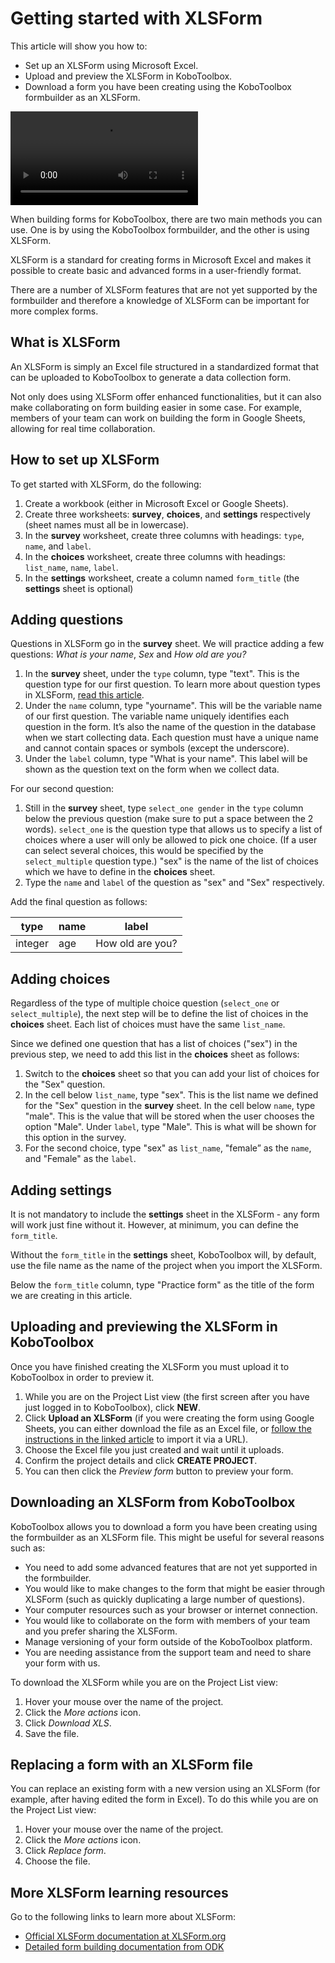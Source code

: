 # Getting started with XLSForm

This article will show you how to:

-   Set up an XLSForm using Microsoft Excel.
-   Upload and preview the XLSForm in KoboToolbox.
-   Download a form you have been creating using the KoboToolbox formbuilder as
    an XLSForm.

<video controls>
  <source
    src="./_static/files/getting_started_xlsform/getting_started_with_xlsform.mp4"
    type="video/mp4"
  />
</video>

<br/>

When building forms for KoboToolbox, there are two main methods you can use. One
is by using the KoboToolbox formbuilder, and the other is using XLSForm.

XLSForm is a standard for creating forms in Microsoft Excel and makes it
possible to create basic and advanced forms in a user-friendly format.

<p class="note">
  There are a number of XLSForm features that are not yet supported by the
  formbuilder and therefore a knowledge of XLSForm can be important for more
  complex forms.
</p>

## What is XLSForm

An XLSForm is simply an Excel file structured in a standardized format that can
be uploaded to KoboToolbox to generate a data collection form.

Not only does using XLSForm offer enhanced functionalities, but it can also make
collaborating on form building easier in some case. For example, members of your
team can work on building the form in Google Sheets, allowing for real time
collaboration.

## How to set up XLSForm

To get started with XLSForm, do the following:

1. Create a workbook (either in Microsoft Excel or Google Sheets).
2. Create three worksheets: **survey**, **choices**, and **settings**
   respectively (sheet names must all be in lowercase).
3. In the **survey** worksheet, create three columns with headings: `type`,
   `name`, and `label`.
4. In the **choices** worksheet, create three columns with headings:
   `list_name`, `name`, `label`.
5. In the **settings** worksheet, create a column named `form_title` (the
   **settings** sheet is optional)

## Adding questions

Questions in XLSForm go in the **survey** sheet. We will practice adding a few
questions: _What is your name_, _Sex_ and _How old are you?_

1. In the **survey** sheet, under the `type` column, type "text". This is the
   question type for our first question. To learn more about question types in
   XLSForm, [read this article](https://xlsform.org/en/#question-types).
2. Under the `name` column, type "yourname". This will be the variable name of
   our first question. The variable name uniquely identifies each question in
   the form. It’s also the name of the question in the database when we start
   collecting data. Each question must have a unique name and cannot contain
   spaces or symbols (except the underscore).
3. Under the `label` column, type "What is your name". This label will be shown
   as the question text on the form when we collect data.

For our second question:

1. Still in the **survey** sheet, type `select_one gender` in the `type` column
   below the previous question (make sure to put a space between the 2 words).
   `select_one` is the question type that allows us to specify a list of choices
   where a user will only be allowed to pick one choice. (If a user can select
   several choices, this would be specified by the `select_multiple` question
   type.) "sex" is the name of the list of choices which we have to define in
   the **choices** sheet.
2. Type the `name` and `label` of the question as "sex" and "Sex" respectively.

Add the final question as follows:

| type    | name | label            |
| ------- | ---- | ---------------- |
| integer | age  | How old are you? |

## Adding choices

Regardless of the type of multiple choice question (`select_one` or
`select_multiple`), the next step will be to define the list of choices in the
**choices** sheet. Each list of choices must have the same `list_name`.

Since we defined one question that has a list of choices ("sex") in the previous
step, we need to add this list in the **choices** sheet as follows:

1. Switch to the **choices** sheet so that you can add your list of choices for
   the "Sex" question.
2. In the cell below `list_name`, type "sex". This is the list name we defined
   for the "Sex" question in the **survey** sheet. In the cell below `name`,
   type "male". This is the value that will be stored when the user chooses the
   option "Male". Under `label`, type "Male". This is what will be shown for
   this option in the survey.
3. For the second choice, type "sex" as `list_name`, "female” as the `name`, and
   "Female" as the `label`.

## Adding settings

It is not mandatory to include the **settings** sheet in the XLSForm - any form
will work just fine without it. However, at minimum, you can define the
`form_title`.

<p class="note">
  Without the <code>form_title</code> in the <strong>settings</strong> sheet,
  KoboToolbox will, by default, use the file name as the name of the project
  when you import the XLSForm.
</p>

Below the `form_title` column, type "Practice form" as the title of the form we
are creating in this article.

## Uploading and previewing the XLSForm in KoboToolbox

Once you have finished creating the XLSForm you must upload it to KoboToolbox in
order to preview it.

1. While you are on the Project List view (the first screen after you have just
   logged in to KoboToolbox), click **NEW**.
2. Click **Upload an XLSForm** (if you were creating the form using Google
   Sheets, you can either download the file as an Excel file, or
   [follow the instructions in the linked article](xls_url.md) to import it via
   a URL).
3. Choose the Excel file you just created and wait until it uploads.
4. Confirm the project details and click **CREATE PROJECT**.
5. You can then click the <i class="k-icon k-icon-view"></i> _Preview form_
   button to preview your form.

## Downloading an XLSForm from KoboToolbox

KoboToolbox allows you to download a form you have been creating using the
formbuilder as an XLSForm file. This might be useful for several reasons such
as:

-   You need to add some advanced features that are not yet supported in the
    formbuilder.
-   You would like to make changes to the form that might be easier through
    XLSForm (such as quickly duplicating a large number of questions).
-   Your computer resources such as your browser or internet connection.
-   You would like to collaborate on the form with members of your team and you
    prefer sharing the XLSForm.
-   Manage versioning of your form outside of the KoboToolbox platform.
-   You are needing assistance from the support team and need to share your form
    with us.

To download the XLSForm while you are on the Project List view:

1. Hover your mouse over the name of the project.
2. Click the <i class="k-icon k-icon-more"></i> _More actions_ icon.
3. Click <i class="k-icon k-icon-xls-file"></i> _Download XLS_.
4. Save the file.

## Replacing a form with an XLSForm file

You can replace an existing form with a new version using an XLSForm (for
example, after having edited the form in Excel). To do this while you are on the
Project List view:

1. Hover your mouse over the name of the project.
2. Click the <i class="k-icon k-icon-more"></i> _More actions_ icon.
3. Click <i class="k-icon k-icon-replace"></i> _Replace form_.
4. Choose the file.

## More XLSForm learning resources

Go to the following links to learn more about XLSForm:

-   [Official XLSForm documentation at XLSForm.org](https://xlsform.org)
-   [Detailed form building documentation from ODK](https://docs.getodk.org/)

